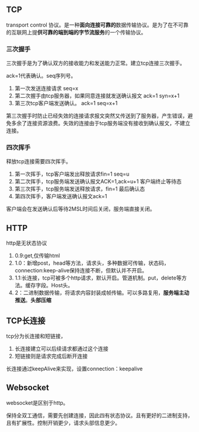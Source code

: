## TCP

transport control 协议。是一种**面向连接可靠的**数据传输协议。是为了在不可靠的互联网上提**供可靠的端到端的字节流服务**的一个传输协议。

### 三次握手

三次握手是为了确认双方的接收能力和发送能力正常。建立tcp连接三次握手。

ack=1代表确认。seq序列号。

1. 第一次发送连接请求  seq=x
2. 第二次握手由tcp服务器，如果同意连接就发送确认报文  ack=1 syn=x+1
3. 第三次tcp客户端发送确认。  ack=1  seq=x+1

第三次握手时防止已经失效的连接请求报文突然又传送到了服务器，产生错误，避免多余了连接资源浪费。失效的连接由于tcp服务端没有接收到确认报文，不建立连接。

### 四次挥手

释放tcp连接需要四次挥手。

1. 第一次挥手，tcp客户端发出释放请求fin=1 seq=u
2. 第二次挥手，tcp服务端发送确认报文ACK=1,ack=u+1  客户端终止等待态
3. 第三次挥手，tcp服务端发送释放请求，fin=1  最后确认态
4. 第四次挥手，客户端发送确认报文ack=1

客户端会在发送确认后等待2MSL时间后关闭，服务端直接关闭。

## HTTP

http是无状态协议

1. 0.9:get,仅传输html
2. 1.0：新增post，head等方法，请求头，多种数据可传输，状态码，connection:keep-alive保持连接不断，但默认并不开启。
3. 1.1:长连接，tcp可被多个http请求，默认开启。管道机制。put，delete等方法。缓存字段。Host头。
4. 2：二进制数据传输，将请求内容封装成帧传输。可以多路复用，**服务端主动推送**。**头部压缩**

## TCP长连接

tcp分为长连接和短链接，

1. 长连接建立可以后续请求都通过这个连接
2. 短链接则是请求完成后断开连接

长连接通过keepAlive来实现，设置connection：keepalive


## Websocket

websocket是区别于http。

保持全双工通信，需要先创建连接，因此四有状态协议。且有更好的二进制支持，且有扩展性。控制开销更少，请求头部信息更少。
